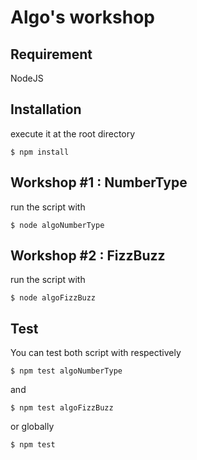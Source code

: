 # Algo's workshop

## Requirement

NodeJS

## Installation

execute it at the root directory

```
$ npm install
```

## Workshop #1 : NumberType

run the script with

```
$ node algoNumberType
```

## Workshop #2 : FizzBuzz

run the script with

```
$ node algoFizzBuzz
```

## Test

You can test both script with respectively

```
$ npm test algoNumberType
```

and

```
$ npm test algoFizzBuzz
```

or globally

```
$ npm test
```
